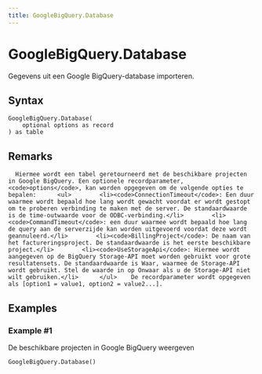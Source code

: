 ```yaml
---
title: GoogleBigQuery.Database
---
```


# GoogleBigQuery.Database


Gegevens uit een Google BigQuery-database importeren.


## Syntax

```powerquery
GoogleBigQuery.Database(
    optional options as record
) as table
```


## Remarks

      Hiermee wordt een tabel geretourneerd met de beschikbare projecten in Google BigQuery. Een optionele recordparameter, <code>options</code>, kan worden opgegeven om de volgende opties te bepalen:      <ul>        <li><code>ConnectionTimeout</code>: Een duur waarmee wordt bepaald hoe lang wordt gewacht voordat er wordt gestopt om te proberen verbinding te maken met de server. De standaardwaarde is de time-outwaarde voor de ODBC-verbinding.</li>        <li><code>CommandTimeout</code>: een duur waarmee wordt bepaald hoe lang de query aan de serverzijde kan worden uitgevoerd voordat deze wordt geannuleerd.</li>        <li><code>BillingProject</code>: De naam van het factureringsproject. De standaardwaarde is het eerste beschikbare project.</li>        <li><code>UseStorageApi</code>: Hiermee wordt aangegeven op de BigQuery Storage-API moet worden gebruikt voor grote resultatensets. De standaardwaarde is Waar, waarmee de Storage-API wordt gebruikt. Stel de waarde in op Onwaar als u de Storage-API niet wilt gebruiken.</li>      </ul>    De recordparameter wordt opgegeven als [option1 = value1, option2 = value2...].    


## Examples

### Example #1 
De beschikbare projecten in Google BigQuery weergeven
```powerquery
GoogleBigQuery.Database()
```



